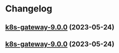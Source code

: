 # Changelog



## [k8s-gateway-9.0.0](https://github.com/truecharts/charts/compare/k8s-gateway-8.0.10...k8s-gateway-9.0.0) (2023-05-24)




## [k8s-gateway-9.0.0](https://github.com/truecharts/charts/compare/k8s-gateway-8.0.10...k8s-gateway-9.0.0) (2023-05-24)

